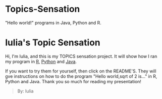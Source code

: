 # Topics-Sensation 
"Hello world!" programs in Java, Python and R.



# Iulia's Topic Sensation
Hi, I'm Iulia, and this is my TOPICS sensation project. It will show how I ran my program in [R](https://www.r-project.org/), [Python](https://www.python.org/) and [Java](https://en.wikipedia.org/wiki/Java_(programming_language)).    

   
 
 
 If you want to try them for yourself, then click on the README'S. They will gve instructions on how to do the program "Hello world,sqrt of 2 is..." in R, Python and Java. Thank you so much for reading my presentation!
 
 
 
 
 
 
 
 
 
 >By: Iulia
 








